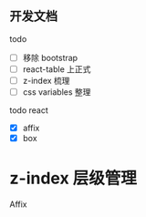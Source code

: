 开发文档
---


todo
- [ ] 移除 bootstrap
- [ ] react-table 上正式
- [ ] z-index 梳理
- [ ] css variables 整理

todo react
- [x] affix
- [x] box 

# z-index 层级管理

Affix
